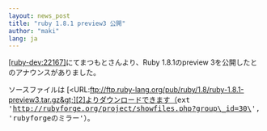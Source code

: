 ```yaml
---
layout: news_post
title: "ruby 1.8.1 preview3 公開"
author: "maki"
lang: ja
---
```


[\[ruby-dev:22167\]][1]にてまつもとさんより、Ruby 1.8.1のpreview
3を公開したとのアナウンスがありました。

ソースファイルは
[&lt;URL:ftp://ftp.ruby-lang.org/pub/ruby/1.8/ruby-1.8.1-preview3.tar.gz&gt;][2]よりダウンロードできます（<kbd>ext
\'http://rubyforge.org/project/showfiles.php?group\_id=30\',
\'rubyforgeのミラー\'</kbd>）。



[1]: http://blade.nagaokaut.ac.jp/cgi-bin/scat.rb/ruby/ruby-dev/22167
[2]: ftp://ftp.ruby-lang.org/pub/ruby/1.8/ruby-1.8.1-preview3.tar.gz
